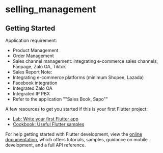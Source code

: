 # selling_management
## Getting Started

Application requirement:
- Product Management
- Order Management
- Sales channel management: integrating e-commerce sales channels, Fanpage, Zalo OA, Tiktok
- Sales Report
Note:
- Integrating e-commerce platforms (minimum Shopee, Lazada)
- Facebook integration
- Integrated Zalo OA
- Integrated IP PBX
- Refer to the application ""Sales Book, Sapo""

A few resources to get you started if this is your first Flutter project:

- [Lab: Write your first Flutter app](https://docs.flutter.dev/get-started/codelab)
- [Cookbook: Useful Flutter samples](https://docs.flutter.dev/cookbook)

For help getting started with Flutter development, view the
[online documentation](https://docs.flutter.dev/), which offers tutorials,
samples, guidance on mobile development, and a full API reference.
